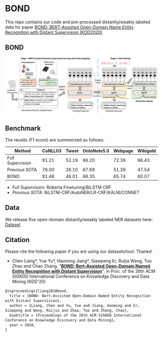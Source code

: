 # BOND
This repo contains our code and pre-processed distantly/weakly labeled data for paper [BOND: BERT-Assisted Open-Domain Name Entity Recognition with Distant Supervision (KDD2020)]()

## BOND

![BOND-Framework](docs/bond.png)

## Benchmark
The reuslts (F1 score) are summerized as follows:

| Method | CoNLL03 | Tweet | OntoNote5.0 | Webpage | Wikigold |
| ------ | ------- | ----- | ----------- | ------- | -------- |
| Full Supervision | 91.21 | 52.19 | 86.20 | 72.39 | 86.43 |
| Previous SOTA | 76.00 | 26.10 | 67.69 | 51.39 | 47.54 |
| BOND | 81.48 | 48.01 | 68.35 | 65.74 | 60.07 |

- *Full Supervision*: Roberta Finetuning/BiLSTM CRF
- *Previous SOTA*: BiLSTM-CRF/AutoNER/LR-CRF/KALM/CONNET


## Data

We release five open-domain distantly/weakly labeled NER datasets here: [Dataset](dataset)


## Citation

Please cite the following paper if you are using our datasets/tool. Thanks!

- Chen Liang*, Yue Yu*, Haoming Jiang*, Siawpeng Er, Ruijia Wang, Tuo Zhao and Chao Zhang, "**[BOND: Bert-Assisted Open-Domain Named Entity Recognition with Distant Supervision]()**", in Proc. of the 26th ACM SIGKDD International Conference on Knowledge Discovery and Data Mining (KDD'20)

```
@inproceedings{liang2020bond,
  title = {BOND: Bert-Assisted Open-Domain Named Entity Recognition with Distant Supervision}, 
  author = {Liang, Chen and Yu, Yue and Jiang, Haoming and Er, Siawpeng and Wang, Ruijia and Zhao, Tuo and Zhang, Chao}, 
  booktitle = {Proceedings of the 26th ACM SIGKDD International Conference on Knowledge Discovery and Data Mining}, 
  year = 2020, 
}
```
